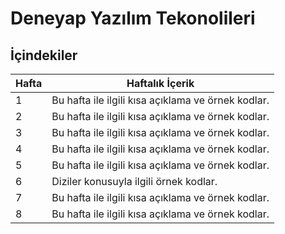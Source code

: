 # Deneyap Yazılım Tekonolileri

## İçindekiler

| Hafta | Haftalık İçerik                             |
|-------|--------------------------------------------|
| 1     | Bu hafta ile ilgili kısa açıklama ve örnek kodlar. |
| 2     | Bu hafta ile ilgili kısa açıklama ve örnek kodlar. |
| 3     | Bu hafta ile ilgili kısa açıklama ve örnek kodlar. |
| 4     | Bu hafta ile ilgili kısa açıklama ve örnek kodlar. |
| 5     | Bu hafta ile ilgili kısa açıklama ve örnek kodlar. |
| 6     | Diziler konusuyla ilgili örnek kodlar.         |
| 7     | Bu hafta ile ilgili kısa açıklama ve örnek kodlar. |
| 8     | Bu hafta ile ilgili kısa açıklama ve örnek kodlar. |
